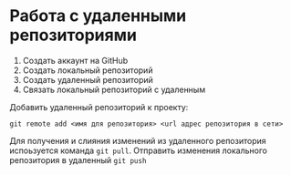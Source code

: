 # Работа с удаленными репозиториями

1. Создать аккаунт на GitHub
2. Создать локальный репозиторий
3. Создать удаленный репозиторий
4. Связать локальный репозиторий с удаленным 

Добавить удаленный репозиторий к проекту:
```
git remote add <имя для репозитория> <url адрес репозитория в сети>
```
Для получения и слияния изменений из удаленного репозитория испоьзуется команда `git pull`.
Отправить изменения локального репозитория в удаленный `git push`

